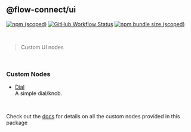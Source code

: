 ## @flow-connect/ui

[<img alt="npm (scoped)" src="https://img.shields.io/npm/v/@flow-connect/ui?style=flat-square" />](https://www.npmjs.com/package/@flow-connect/ui)
[<img alt="GitHub Workflow Status" src="https://img.shields.io/github/workflow/status/saurabh-prosoft/flow-connect-standard-nodes/ui?style=flat-square" />](https://github.com/saurabh-prosoft/flow-connect-standard-nodes/actions/workflows/ui.yml)
[<img alt="npm bundle size (scoped)" src="https://img.shields.io/bundlephobia/min/@flow-connect/ui?style=flat-square">](https://bundlephobia.com/package/@flow-connect/ui)

<br/>

> Custom UI nodes

<br/>

### Custom Nodes

- [Dial](https://flow-connect.saurabhagat.me/reference/standard-nodes/ui/dial.html) <br/>
  A simple dial/knob.

<br/>

Check out the [docs](https://flow-connect.saurabhagat.me/reference/standard-nodes/ui.html) for details on all the custom nodes provided in this package
